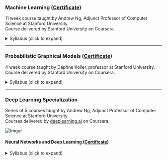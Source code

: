 ### Machine Learning ([Certificate](https://www.coursera.org/account/accomplishments/records/XR9R5E8938SH))
11 week course taught by Andrew Ng, Adjunct Professor of Computer Science at Stanford University.<br/>
Course delivered by Stanford University on Coursera.
<details>
  <summary>Syllabus (click to expand)</summary>
  
> Linear Regression<br/>
> Logistic Regression<br/>
> Regularization<br/>
> Neural Networks: Representation<br/>
> Neural Networks: Learning<br/>
> Advice for Applying Machine Learning<br/>
> Machine Learning System Design<br/>
> Support Vector Machines<br/>
> Unsupervised Learning<br/>
> Dimensionality Reduction<br/>
> Anomaly Detection<br/>
> Recommender Systems<br/>
> Large Scale Machine Learning<br/>
> Application Example: Photo OCR
</details>

----

### Probabilistic Graphical Models ([Certificate](https://www.coursera.org/account/accomplishments/records/TUDYP274U5RL))
4 week course taught by Daphne Koller, professor at Stanford University.<br/>
Course delivered by Stanford University on Coursera.
<details>
  <summary>Syllabus (click to expand)</summary>
  
> Bayesian Network (Directed Models)<br/>
> Template Models for Bayesian Networks<br/>
> Structured CPDs for Bayesian Networks<br/>
> Markov Networks (Undirected Models)<br/>
> Decision Making<br/>
> Knowledge Engineering<br/>
</details>

----

### Deep Learning Specialization
Series of 5 courses taught by Andrew Ng, Adjunct Professor of Computer Science at Stanford University.<br/>
Courses delivered by [deeplearning.ai](https://www.deeplearning.ai/) on Coursera.

![Imgur](https://i.imgur.com/d9k9NWR.png)

#### Neural Networks and Deep Learning ([Certificate](https://www.coursera.org/account/accomplishments/records/ZNYJ6QDPHHGH))
<details>
  <summary>Syllabus (click to expand)</summary>

  > Introduction to Deep Learning<br/>
  > Neural Networks Basics<br/>
  > Shallow Neural Networks<br/>
  > Deep Neural Networks<br/>
</details>
